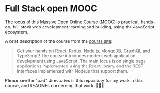 # Full Stack open MOOC

The focus of this Massive Open Online Course (MOOC) is practical, hands-on, full-stack web development learning and building, using the JavaScript ecosystem.

A brief description of the course from the [course site](https://fullstackopen.com/):

> Get your hands on React, Redux, Node.js, MongoDB, GraphQL and TypeScript! The course introduces modern web application development using JavaScript. The main focus is on single page applications implemented using the React library, and the REST interfaces implemented with Node.js that support them.

Please see the "part" directories in this repository for my work in this course, and READMEs concerning that work. 🧑🏻‍💻
